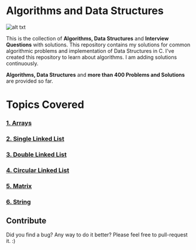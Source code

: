 # Algorithms and Data Structures

![alt txt](https://media.geeksforgeeks.org/wp-content/cdn-uploads/20190529171221/Learning-Data-Structures-and-Algorithms-is-Important1-1024x424.png)

This is the collection of **Algorithms, Data Structures** and **Interview Questions** with solutions.
This repository contains my solutions for common algorithmic problems and implementation of Data Structures in C.
I've created this repository to learn about algorithms. I am adding solutions continuously. 


**Algorithms,  Data Structures** and **more than 400 Problems and Solutions** are provided so far.

# Topics Covered

### [1. Arrays](https://github.com/lakshaygoyal425/DS-Algorithmic-Questions/tree/main/Data%20Structure/Arrays)
### [2. Single Linked List](https://github.com/lakshaygoyal425/DS-Algorithmic-Questions/tree/main/Data%20Structure/Single%20Linked%20List)
### [3. Double Linked List](https://github.com/lakshaygoyal425/DS-Algorithmic-Questions/tree/main/Data%20Structure/Double%20Linked%20List)
### [4. Circular Linked List](https://github.com/lakshaygoyal425/DS-Algorithmic-Questions/tree/main/Data%20Structure/Circular%20Linked%20List)
### [5. Matrix]()
### [6. String]()

## Contribute

Did you find a bug? Any way to do it better? Please feel free to pull-request it. :)
